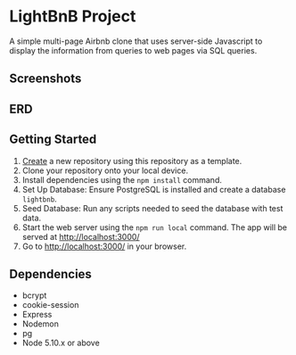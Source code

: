 # LightBnB Project

A simple multi-page Airbnb clone that uses server-side Javascript to display the information from queries to web pages via SQL queries.

## Screenshots


## ERD


## Getting Started

1. [Create](https://docs.github.com/en/repositories/creating-and-managing-repositories/creating-a-repository-from-a-template) a new repository using this repository as a template.
2. Clone your repository onto your local device.
3. Install dependencies using the `npm install` command.
4. Set Up Database: Ensure PostgreSQL is installed and create a database `lightbnb`.
5. Seed Database: Run any scripts needed to seed the database with test data.
6. Start the web server using the `npm run local` command. The app will be served at <http://localhost:3000/>
7. Go to <http://localhost:3000/> in your browser.

## Dependencies

- bcrypt
- cookie-session
- Express
- Nodemon
- pg
- Node 5.10.x or above